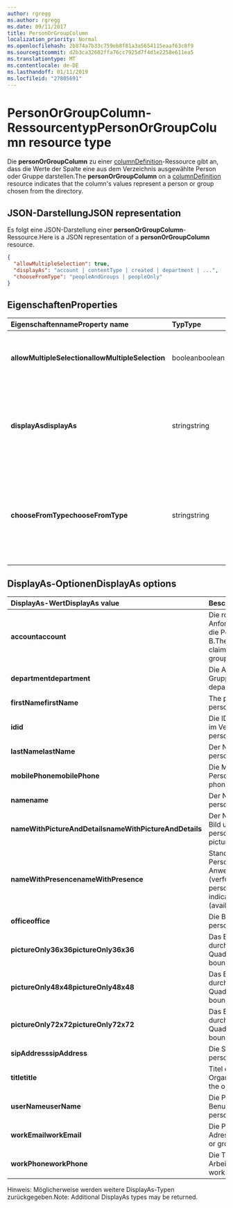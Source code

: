 ```yaml
---
author: rgregg
ms.author: rgregg
ms.date: 09/11/2017
title: PersonOrGroupColumn
localization_priority: Normal
ms.openlocfilehash: 2b874a7b33c759eb8f81a3a5654115eaaf63c8f9
ms.sourcegitcommit: d2b3ca32602ffa76cc7925d7f4d1e2258e611ea5
ms.translationtype: MT
ms.contentlocale: de-DE
ms.lasthandoff: 01/11/2019
ms.locfileid: "27805691"
---
```

# <a name="personorgroupcolumn-resource-type"></a><span data-ttu-id="8b618-102">PersonOrGroupColumn-Ressourcentyp</span><span class="sxs-lookup"><span data-stu-id="8b618-102">PersonOrGroupColumn resource type</span></span>

<span data-ttu-id="8b618-103">Die **personOrGroupColumn** zu einer [columnDefinition](columndefinition.md)-Ressource gibt an, dass die Werte der Spalte eine aus dem Verzeichnis ausgewählte Person oder Gruppe darstellen.</span><span class="sxs-lookup"><span data-stu-id="8b618-103">The **personOrGroupColumn** on a [columnDefinition](columndefinition.md) resource indicates that the column's values represent a person or group chosen from the directory.</span></span>

## <a name="json-representation"></a><span data-ttu-id="8b618-104">JSON-Darstellung</span><span class="sxs-lookup"><span data-stu-id="8b618-104">JSON representation</span></span>

<span data-ttu-id="8b618-105">Es folgt eine JSON-Darstellung einer **personOrGroupColumn**-Ressource.</span><span class="sxs-lookup"><span data-stu-id="8b618-105">Here is a JSON representation of a **personOrGroupColumn** resource.</span></span>
<!-- { "blockType": "resource", "@type": "microsoft.graph.personOrGroupColumn", "@property.aka": "chooseFromType=format" } -->

```json
{
  "allowMultipleSelection": true,
  "displayAs": "account | contentType | created | department | ...",
  "chooseFromType": "peopleAndGroups | peopleOnly"
}
```

## <a name="properties"></a><span data-ttu-id="8b618-106">Eigenschaften</span><span class="sxs-lookup"><span data-stu-id="8b618-106">Properties</span></span>

| <span data-ttu-id="8b618-107">Eigenschaftenname</span><span class="sxs-lookup"><span data-stu-id="8b618-107">Property name</span></span>              | <span data-ttu-id="8b618-108">Typ</span><span class="sxs-lookup"><span data-stu-id="8b618-108">Type</span></span>    | <span data-ttu-id="8b618-109">Beschreibung</span><span class="sxs-lookup"><span data-stu-id="8b618-109">Description</span></span>
|:---------------------------|:--------|:--------------------------------------
| <span data-ttu-id="8b618-110">**allowMultipleSelection**</span><span class="sxs-lookup"><span data-stu-id="8b618-110">**allowMultipleSelection**</span></span> | <span data-ttu-id="8b618-111">boolean</span><span class="sxs-lookup"><span data-stu-id="8b618-111">boolean</span></span> | <span data-ttu-id="8b618-112">Gibt an, ob mehrere Werte aus der Quelle ausgewählt werden können.</span><span class="sxs-lookup"><span data-stu-id="8b618-112">Indicates whether multiple values can be selected from the source.</span></span>
| <span data-ttu-id="8b618-113">**displayAs**</span><span class="sxs-lookup"><span data-stu-id="8b618-113">**displayAs**</span></span>              | <span data-ttu-id="8b618-114">string</span><span class="sxs-lookup"><span data-stu-id="8b618-114">string</span></span>  | <span data-ttu-id="8b618-115">Informationen zum Anzeigen der Informationen zu der ausgewählten Person oder Gruppe.</span><span class="sxs-lookup"><span data-stu-id="8b618-115">How to display the information about the person or group chosen.</span></span> <span data-ttu-id="8b618-116">Siehe unten.</span><span class="sxs-lookup"><span data-stu-id="8b618-116">See below.</span></span>
| <span data-ttu-id="8b618-117">**chooseFromType**</span><span class="sxs-lookup"><span data-stu-id="8b618-117">**chooseFromType**</span></span>         | <span data-ttu-id="8b618-118">string</span><span class="sxs-lookup"><span data-stu-id="8b618-118">string</span></span>  | <span data-ttu-id="8b618-119">Gibt an, ob nur Personen oder Personen und Gruppen ausgewählt werden können.</span><span class="sxs-lookup"><span data-stu-id="8b618-119">Whether to allow selection of people only, or people and groups.</span></span> <span data-ttu-id="8b618-120">Müssen `peopleAndGroups` oder `peopleOnly` sein.</span><span class="sxs-lookup"><span data-stu-id="8b618-120">Must be one of `peopleAndGroups` or `peopleOnly`.</span></span>

## <a name="displayas-options"></a><span data-ttu-id="8b618-121">DisplayAs-Optionen</span><span class="sxs-lookup"><span data-stu-id="8b618-121">DisplayAs options</span></span>

| <span data-ttu-id="8b618-122">DisplayAs-Wert</span><span class="sxs-lookup"><span data-stu-id="8b618-122">DisplayAs value</span></span>               | <span data-ttu-id="8b618-123">Beschreibung</span><span class="sxs-lookup"><span data-stu-id="8b618-123">Description</span></span>
|:------------------------------|:-----------------------
| <span data-ttu-id="8b618-124">**account**</span><span class="sxs-lookup"><span data-stu-id="8b618-124">**account**</span></span>                   | <span data-ttu-id="8b618-125">Die rohe SharePoint-codierte Anforderungszeichenfolge für die Person oder Gruppe (z. B.</span><span class="sxs-lookup"><span data-stu-id="8b618-125">The raw SharePoint encoded claim string for the person or group (eg.</span></span> <span data-ttu-id="8b618-126">i:0#.f</span><span class="sxs-lookup"><span data-stu-id="8b618-126">i:0#.f</span></span>|<span data-ttu-id="8b618-127">Mitgliedschaft</span><span class="sxs-lookup"><span data-stu-id="8b618-127">membership</span></span>|<span data-ttu-id="8b618-128">jane@contoso.com).</span><span class="sxs-lookup"><span data-stu-id="8b618-128">jane@contoso.com).</span></span>
| <span data-ttu-id="8b618-129">**department**</span><span class="sxs-lookup"><span data-stu-id="8b618-129">**department**</span></span>                | <span data-ttu-id="8b618-130">Die Abteilung der Person oder Gruppe.</span><span class="sxs-lookup"><span data-stu-id="8b618-130">The person or group's department.</span></span>
| <span data-ttu-id="8b618-131">**firstName**</span><span class="sxs-lookup"><span data-stu-id="8b618-131">**firstName**</span></span>                 | <span data-ttu-id="8b618-132">The person's first name.</span><span class="sxs-lookup"><span data-stu-id="8b618-132">The person's first name.</span></span>
| <span data-ttu-id="8b618-133">**id**</span><span class="sxs-lookup"><span data-stu-id="8b618-133">**id**</span></span>                        | <span data-ttu-id="8b618-134">Die ID der Person oder Gruppe im Verzeichnis.</span><span class="sxs-lookup"><span data-stu-id="8b618-134">The id of the person or group in the directory.</span></span>
| <span data-ttu-id="8b618-135">**lastName**</span><span class="sxs-lookup"><span data-stu-id="8b618-135">**lastName**</span></span>                  | <span data-ttu-id="8b618-136">Der Nachname der Person.</span><span class="sxs-lookup"><span data-stu-id="8b618-136">The person's last name.</span></span>
| <span data-ttu-id="8b618-137">**mobilePhone**</span><span class="sxs-lookup"><span data-stu-id="8b618-137">**mobilePhone**</span></span>               | <span data-ttu-id="8b618-138">Die Mobiltelefonnummer der Person.</span><span class="sxs-lookup"><span data-stu-id="8b618-138">The person's mobile phone number.</span></span>
| <span data-ttu-id="8b618-139">**name**</span><span class="sxs-lookup"><span data-stu-id="8b618-139">**name**</span></span>                      | <span data-ttu-id="8b618-140">Der Name der Person.</span><span class="sxs-lookup"><span data-stu-id="8b618-140">The person's name.</span></span>
| <span data-ttu-id="8b618-141">**nameWithPictureAndDetails**</span><span class="sxs-lookup"><span data-stu-id="8b618-141">**nameWithPictureAndDetails**</span></span> | <span data-ttu-id="8b618-142">Der Name der Person mit ihrem Bild und zusätzlichen Details.</span><span class="sxs-lookup"><span data-stu-id="8b618-142">The person's name along with their picture and additional details.</span></span>
| <span data-ttu-id="8b618-143">**nameWithPresence**</span><span class="sxs-lookup"><span data-stu-id="8b618-143">**nameWithPresence**</span></span>          | <span data-ttu-id="8b618-144">Standard.</span><span class="sxs-lookup"><span data-stu-id="8b618-144">Default.</span></span> <span data-ttu-id="8b618-145">Der Name der Person mit einem Anwesenheitssymbol (verfügbar/beschäftigt/usw.).</span><span class="sxs-lookup"><span data-stu-id="8b618-145">The person's name with a presence indicator icon (available/busy/etc.)</span></span>
| <span data-ttu-id="8b618-146">**office**</span><span class="sxs-lookup"><span data-stu-id="8b618-146">**office**</span></span>                    | <span data-ttu-id="8b618-147">Die Büronummer der Person.</span><span class="sxs-lookup"><span data-stu-id="8b618-147">The person's office number.</span></span>
| <span data-ttu-id="8b618-148">**pictureOnly36x36**</span><span class="sxs-lookup"><span data-stu-id="8b618-148">**pictureOnly36x36**</span></span>          | <span data-ttu-id="8b618-149">Das Bild der Person, begrenzt durch ein 36-x-36-px-Quadrat.</span><span class="sxs-lookup"><span data-stu-id="8b618-149">The person's picture, bounded by a 36x36 px square.</span></span>
| <span data-ttu-id="8b618-150">**pictureOnly48x48**</span><span class="sxs-lookup"><span data-stu-id="8b618-150">**pictureOnly48x48**</span></span>          | <span data-ttu-id="8b618-151">Das Bild der Person, begrenzt durch ein 48-x-48-px-Quadrat.</span><span class="sxs-lookup"><span data-stu-id="8b618-151">The person's picture, bounded by a 48x48 px square.</span></span>
| <span data-ttu-id="8b618-152">**pictureOnly72x72**</span><span class="sxs-lookup"><span data-stu-id="8b618-152">**pictureOnly72x72**</span></span>          | <span data-ttu-id="8b618-153">Das Bild der Person, begrenzt durch ein 72-x-72-px-Quadrat.</span><span class="sxs-lookup"><span data-stu-id="8b618-153">The person's picture, bounded by a 72x72 px square.</span></span>
| <span data-ttu-id="8b618-154">**sipAddress**</span><span class="sxs-lookup"><span data-stu-id="8b618-154">**sipAddress**</span></span>                | <span data-ttu-id="8b618-155">Die SIP-Adresse der Person.</span><span class="sxs-lookup"><span data-stu-id="8b618-155">The person's sip address.</span></span>
| <span data-ttu-id="8b618-156">**title**</span><span class="sxs-lookup"><span data-stu-id="8b618-156">**title**</span></span>                     | <span data-ttu-id="8b618-157">Titel der Person in der Organisation.</span><span class="sxs-lookup"><span data-stu-id="8b618-157">The person's title in the organization.</span></span>
| <span data-ttu-id="8b618-158">**userName**</span><span class="sxs-lookup"><span data-stu-id="8b618-158">**userName**</span></span>                  | <span data-ttu-id="8b618-159">Die Person oder der Benutzername der Gruppe.</span><span class="sxs-lookup"><span data-stu-id="8b618-159">The person or group's user name.</span></span>
| <span data-ttu-id="8b618-160">**workEmail**</span><span class="sxs-lookup"><span data-stu-id="8b618-160">**workEmail**</span></span>                 | <span data-ttu-id="8b618-161">Die Person oder die E-Mail-Adresse der Gruppe.</span><span class="sxs-lookup"><span data-stu-id="8b618-161">The person or group's email address.</span></span>
| <span data-ttu-id="8b618-162">**workPhone**</span><span class="sxs-lookup"><span data-stu-id="8b618-162">**workPhone**</span></span>                 | <span data-ttu-id="8b618-163">Die Telefonnummer bei der Arbeit der Person.</span><span class="sxs-lookup"><span data-stu-id="8b618-163">The person's work phone number.</span></span>

<span data-ttu-id="8b618-164">Hinweis: Möglicherweise werden weitere DisplayAs-Typen zurückgegeben.</span><span class="sxs-lookup"><span data-stu-id="8b618-164">Note: Additional DisplayAs types may be returned.</span></span>

<!-- {
  "type": "#page.annotation",
  "description": "",
  "keywords": "",
  "section": "documentation",
  "suppressions": [
    "Warning: /api-reference/v1.0/resources/personorgroupcolumn.md:
      Found potential enums in resource example that weren't defined in a table:(peopleAndGroups,peopleOnly) are in resource, but () are in table",
    "Warning: /api-reference/v1.0/resources/personorgroupcolumn.md:
      Found potential enums in resource example that weren't defined in a table:(account,contentType,created,department,...) are in resource, but () are in table"
  ],
  "tocPath": "Resources/PersonOrGroupColumn"
} -->
